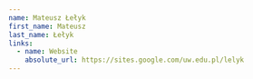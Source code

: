 ```yaml
---
name: Mateusz Łełyk
first_name: Mateusz
last_name: Łełyk
links:
  - name: Website
    absolute_url: https://sites.google.com/uw.edu.pl/lelyk
---
```

